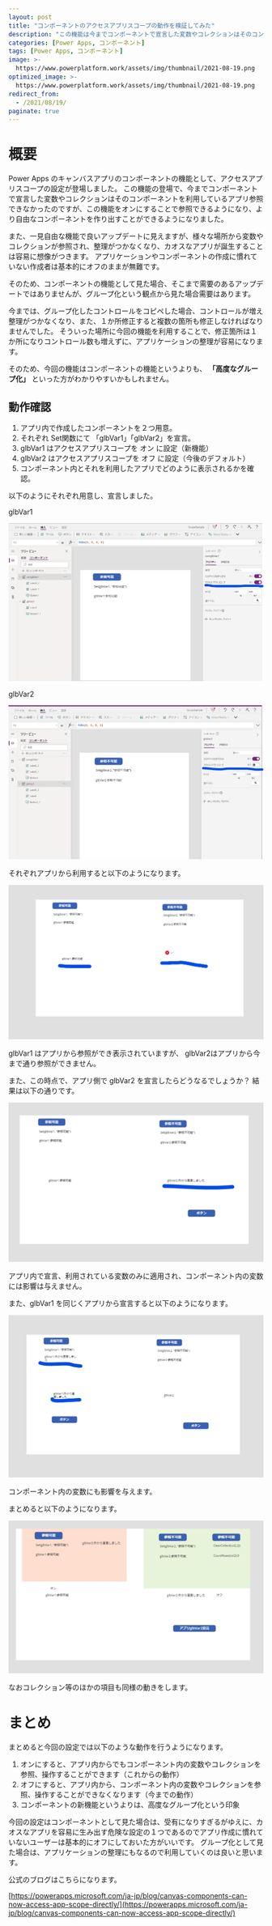```yaml
---
layout: post
title: "コンポーネントのアクセスアプリスコープの動作を検証してみた"
description: "この機能は今までコンポーネントで宣言した変数やコレクションはそのコンポーネントを利用しているアプリ参照できなかったのですが、この機能をオンにすることで、参照できるようになりより自由なコンポーネントを作り出すことができるようになりました。"
categories: [Power Apps, コンポーネント]
tags: [Power Apps, コンポーネント]
image: >-
  https://www.powerplatform.work/assets/img/thumbnail/2021-08-19.png
optimized_image: >-
  https://www.powerplatform.work/assets/img/thumbnail/2021-08-19.png
redirect_from:
  - /2021/08/19/
paginate: true
---
```


# 概要

Power Apps のキャンバスアプリのコンポーネントの機能として、アクセスアプリスコープの設定が登場しました。
この機能の登場で、今までコンポーネントで宣言した変数やコレクションはそのコンポーネントを利用しているアプリ参照できなかったのですが、この機能をオンにすることで参照できるようになり、より自由なコンポーネントを作り出すことができるようになりました。

また、一見自由な機能で良いアップデートに見えますが、様々な場所から変数やコレクションが参照され、整理がつかなくなり、カオスなアプリが誕生することは容易に想像がつきます。
アプリケーションやコンポーネントの作成に慣れていない作成者は基本的にオフのままが無難です。

そのため、コンポーネントの機能として見た場合、そこまで需要のあるアップデートではありませんが、グループ化という観点から見た場合需要はあります。

今までは、グループ化したコントロールをコピペした場合、コントロールが増え整理がつかなくなり、また、１か所修正すると複数の箇所も修正しなければなりませんでした。
そういった場所に今回の機能を利用することで、修正箇所は１か所になりコントロール数も増えずに、アプリケーションの整理が容易になります。

そのため、今回の機能はコンポーネントの機能というよりも、 **「高度なグループ化」** といった方がわかりやすいかもしれません。

## 動作確認

1. アプリ内で作成したコンポーネントを２つ用意。
2. それぞれ Set関数にて 「glbVar1」「glbVar2」を宣言。
3. glbVar1 はアクセスアプリスコープを オン に設定（新機能）
4. glbVar2 はアクセスアプリスコープを オフ に設定（今後のデフォルト）
5. コンポーネント内とそれを利用したアプリでどのように表示されるかを確認。

以下のようにそれぞれ用意し、宣言しました。

glbVar1

<a class="post-image" href="/assets/blogpost/2021/2021-08-19-1.png">
<img itemprop="image" src="/assets/blogpost/2021/2021-08-19-1.png" alt="glbVar1" />
</a>
<br>

glbVar2

<a class="post-image" href="/assets/blogpost/2021/2021-08-19-2.png">
<img itemprop="image" src="/assets/blogpost/2021/2021-08-19-2.png" alt="glbVar2" />
</a>
<br>

それぞれアプリから利用すると以下のようになります。


<a class="post-image" href="/assets/blogpost/2021/2021-08-19-4.png">
<img itemprop="image" src="/assets/blogpost/2021/2021-08-19-4.png" alt="glbVar2" />
</a>
<br>

glbVar1 はアプリから参照ができ表示されていますが、 glbVar2はアプリから今まで通り参照ができません。

また、この時点で、アプリ側で glbVar2 を宣言したらどうなるでしょうか？
結果は以下の通りです。

<a class="post-image" href="/assets/blogpost/2021/2021-08-19-5.png">
<img itemprop="image" src="/assets/blogpost/2021/2021-08-19-5.png" alt="glbVar2" />
</a>
<br>

アプリ内で宣言、利用されている変数のみに適用され、コンポーネント内の変数には影響は与えません。

また、glbVar1 を同じくアプリから宣言すると以下のようになります。

<a class="post-image" href="/assets/blogpost/2021/2021-08-19-6.png">
<img itemprop="image" src="/assets/blogpost/2021/2021-08-19-6.png" alt="glbVar2" />
</a>
<br>

コンポーネント内の変数にも影響を与えます。


まとめると以下のようになります。

<a class="post-image" href="/assets/blogpost/2021/2021-08-19-7.png">
<img itemprop="image" src="/assets/blogpost/2021/2021-08-19-7.png" alt="glbVar2" />
</a>
<br>

なおコレクション等のほかの項目も同様の動きをします。




# まとめ

まとめると今回の設定では以下のような動作を行うようになります。

1. オンにすると、アプリ内からでもコンポーネント内の変数やコレクションを参照、操作することができます（これからの動作）
2. オフにすると、アプリ内から、コンポーネント内の変数やコレクションを参照、操作することができなくなります（今までの動作）
3. コンポーネントの新機能というよりは、高度なグループ化という印象

今回の設定はコンポーネントとして見た場合は、受有になりすぎるがゆえに、カオスなアプリを容易に生み出す危険な設定の１つであるのでアプリ作成に慣れていないユーザーは基本的にオフにしておいた方がいいです。
グループ化として見た場合は、アプリケーションの整理にもなるので利用していくのは良いと思います。


公式のブログはこちらになります。

[https://powerapps.microsoft.com/ja-jp/blog/canvas-components-can-now-access-app-scope-directly/](https://powerapps.microsoft.com/ja-jp/blog/canvas-components-can-now-access-app-scope-directly/)
